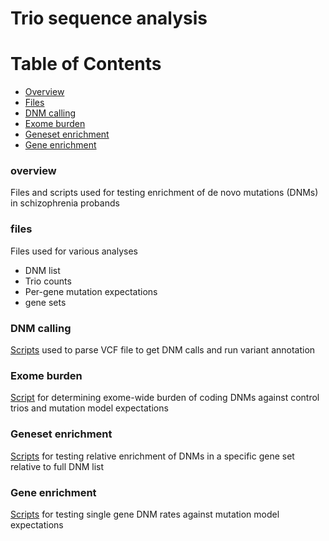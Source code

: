 # Trio sequence analysis

# Table of Contents
* [Overview](#overview) 
* [Files](#files)
* [DNM calling](#dnm-calling)
* [Exome burden](#exome-burden)
* [Geneset enrichment](#geneset-enrichment)
* [Gene enrichment](#gene-enrichment)

### overview

Files and scripts used for testing enrichment of de novo mutations (DNMs) in schizophrenia probands 

### files

Files used for various analyses
  * DNM list
  * Trio counts
  * Per-gene mutation expectations
  * gene sets

### DNM calling

[Scripts](https://github.com/howrigan/trio_sequence_analysis/tree/master/dnm_calling) used to parse VCF file to get DNM calls and run variant annotation

### Exome burden

[Script](https://github.com/howrigan/trio_sequence_analysis/tree/master/exome_burden) for determining exome-wide burden of coding DNMs against control trios and mutation model expectations

### Geneset enrichment

[Scripts](https://github.com/howrigan/trio_sequence_analysis/tree/master/geneset_enrichment) for testing relative enrichment of DNMs in a specific gene set relative to full DNM list

### Gene enrichment

[Scripts](https://github.com/howrigan/trio_sequence_analysis/tree/master/gene_enrichment) for testing single gene DNM rates against mutation model expectations


